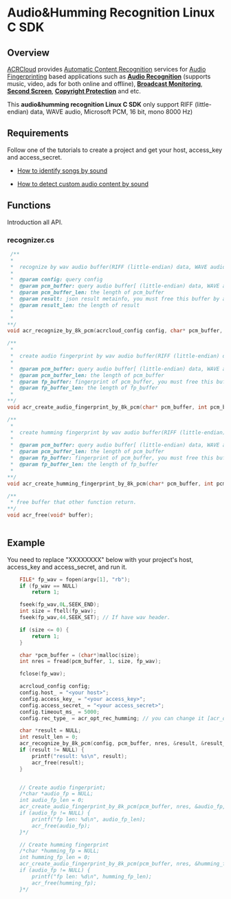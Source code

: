 # Audio&Humming Recognition Linux C SDK

## Overview
  [ACRCloud](https://www.acrcloud.com/) provides [Automatic Content Recognition](https://www.acrcloud.com/docs/introduction/automatic-content-recognition/) services for [Audio Fingerprinting](https://www.acrcloud.com/docs/introduction/audio-fingerprinting/) based applications such as **[Audio Recognition](https://www.acrcloud.com/music-recognition)** (supports music, video, ads for both online and offline), **[Broadcast Monitoring](https://www.acrcloud.com/broadcast-monitoring)**, **[Second Screen](https://www.acrcloud.com/second-screen-synchronization)**, **[Copyright Protection](https://www.acrcloud.com/copyright-protection-de-duplication)** and etc.<br>
  
  This **audio&humming recognition Linux C SDK** only support RIFF (little-endian) data, WAVE audio, Microsoft PCM, 16 bit, mono 8000 Hz)

## Requirements
Follow one of the tutorials to create a project and get your host, access_key and access_secret.

 * [How to identify songs by sound](https://www.acrcloud.com/docs/tutorials/identify-music-by-sound/)
 
 * [How to detect custom audio content by sound](https://www.acrcloud.com/docs/tutorials/identify-audio-custom-content/)
 
## Functions
Introduction all API.
### recognizer.cs
```c
 /**
 *
 *  recognize by wav audio buffer(RIFF (little-endian) data, WAVE audio, Microsoft PCM, 16 bit, mono 8000 Hz) 
 *
 *  @param config: query config 
 *  @param pcm_buffer: query audio buffer[ (little-endian) data, WAVE audio, Microsoft PCM, 16 bit, mono 8000 Hz]
 *  @param pcm_buffer_len: the length of pcm_buffer 
 *  @param result: json result metainfo, you must free this buffer by acr_free.  https://docs.acrcloud.com/metadata
 *  @param result_len: the length of result 
 *  
 *
**/
void acr_recognize_by_8k_pcm(acrcloud_config config, char* pcm_buffer, int pcm_buffer_len, char** result, int* result_len);

/**
 *
 *  create audio fingerprint by wav audio buffer(RIFF (little-endian) data, WAVE audio, Microsoft PCM, 16 bit, mono 8000 Hz) 
 *
 *  @param pcm_buffer: query audio buffer[ (little-endian) data, WAVE audio, Microsoft PCM, 16 bit, mono 8000 Hz]
 *  @param pcm_buffer_len: the length of pcm_buffer 
 *  @param fp_buffer: fingerprint of pcm_buffer, you must free this buffer by acr_free.
 *  @param fp_buffer_len: the length of fp_buffer
 *
**/
void acr_create_audio_fingerprint_by_8k_pcm(char* pcm_buffer, int pcm_buffer_len, char** fp_buffer, int* fp_buffer_len);

/**
 *
 *  create humming fingerprint by wav audio buffer(RIFF (little-endian) data, WAVE audio, Microsoft PCM, 16 bit, mono 8000 Hz) 
 *
 *  @param pcm_buffer: query audio buffer[ (little-endian) data, WAVE audio, Microsoft PCM, 16 bit, mono 8000 Hz]
 *  @param pcm_buffer_len: the length of pcm_buffer 
 *  @param fp_buffer: fingerprint of pcm_buffer, you must free this buffer by acr_free. 
 *  @param fp_buffer_len: the length of fp_buffer
 *
**/
void acr_create_humming_fingerprint_by_8k_pcm(char* pcm_buffer, int pcm_buffer_len, char** fp_buffer, int* fp_buffer_len);

/**
 * free buffer that other function return.
**/
void acr_free(void* buffer);
 
```

## Example
You need to replace "XXXXXXXX" below with your project's host, access_key and access_secret, and run it.
```c
    FILE* fp_wav = fopen(argv[1], "rb");
    if (fp_wav == NULL)
        return 1;

    fseek(fp_wav,0L,SEEK_END);
    int size = ftell(fp_wav);
    fseek(fp_wav,44,SEEK_SET); // If have wav header.

    if (size <= 0) {
        return 1;
    }

    char *pcm_buffer = (char*)malloc(size);
    int nres = fread(pcm_buffer, 1, size, fp_wav);

    fclose(fp_wav);

    acrcloud_config config;
    config.host_ = "<your host>";
    config.access_key_ = "<your access_key>";
    config.access_secret_ = "<your access_secret>";
    config.timeout_ms_ = 5000;
    config.rec_type_ = acr_opt_rec_humming; // you can change it [acr_opt_rec_audio, acr_opt_rec_humming, acr_opt_rec_both].

    char *result = NULL;
    int result_len = 0;
    acr_recognize_by_8k_pcm(config, pcm_buffer, nres, &result, &result_len);
    if (result != NULL) {
        printf("result: %s\n", result);
        acr_free(result);
    }


    // Create audio fingerprint;
    /*char *audio_fp = NULL;
    int audio_fp_len = 0;
    acr_create_audio_fingerprint_by_8k_pcm(pcm_buffer, nres, &audio_fp, &audio_fp_len);
    if (audio_fp != NULL) {
        printf("fp len: %d\n", audio_fp_len);
        acr_free(audio_fp);
    }*/

    // Create humming fingerprint
    /*char *humming_fp = NULL;
    int humming_fp_len = 0;
    acr_create_audio_fingerprint_by_8k_pcm(pcm_buffer, nres, &humming_fp, &humming_fp_len);
    if (audio_fp != NULL) {
        printf("fp len: %d\n", humming_fp_len);
        acr_free(humming_fp);
    }*/

```
